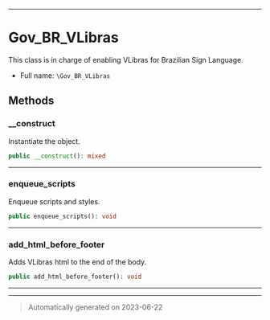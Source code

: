 ***

# Gov_BR_VLibras

This class is in charge of enabling VLibras for Brazilian Sign Language.



* Full name: `\Gov_BR_VLibras`




## Methods


### __construct

Instantiate the object.

```php
public __construct(): mixed
```











***

### enqueue_scripts

Enqueue scripts and styles.

```php
public enqueue_scripts(): void
```











***

### add_html_before_footer

Adds VLibras html to the end of the body.

```php
public add_html_before_footer(): void
```











***


***
> Automatically generated on 2023-06-22
